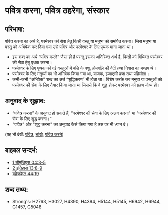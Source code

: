 # पवित्र करना, पवित्र ठहरेगा, संस्कार #

## परिभाषा: ##

पवित्र करना का अर्थ है, परमेश्वर की सेवा हेतु किसी वस्तु या मनुष्य को समर्पित करना। जिस मनुष्य या वस्तु को अभिषेक कर दिया गया उसे पवित्र और परमेश्वर के लिए पृथक माना जाता था।

* इस शब्द का अर्थ “पवित्र करने” जैसा ही है परन्तु इसका अतिरिक्त अर्थ है, किसी को विधिवत परमेश्वर की सेवा हेतु पृथक करना।
* परमेश्वर के लिए पृथक की गई वस्तुओं में बलि के पशु, होमबलि की वेदी तथा निवास का मण्डप थे।
* परमेश्वर के लिए मनुष्यों का भी अभिषेक किया गया था, याजक, इस्राएली प्रजा तथा पहिलौठा।
* कभी-कभी “अभिषेक” शब्द का अर्थ “शुद्धिकरण” भी होता था। विशेष करके जब मनुष्य या वस्तुओं को परमेश्वर की सेवा के लिए तैयार किया जाता था जिससे कि वे शुद्ध होकर परमेश्वर को ग्रहण योग्य हों।

## अनुवाद के सुझाव: ##

* “पवित्र करना” के अनुवाद हो सकते हैं, “परमेश्वर की सेवा के लिए अलग करना" या "परमेश्वर की सेवा के लिए शुद्ध करना।”
* "पवित्र" और "शुद्ध करना" का अनुवाद कैसे किया गया है उस पर भी ध्यान दे।

(यह भी देखें: [पवित्र](../kt/holy.md), [चोखे](../kt/purify.md), [पवित्र करने](../kt/sanctify.md))

## बाइबल सन्दर्भ: ##

* [1 तीमुथियुस 04:3-5](rc://en/tn/help/1ti/04/03)
* [2 इतिहास 13:8-9](rc://en/tn/help/2ch/13/08)
* [यहेजकेल 44:19](rc://en/tn/help/ezk/44/19)


## शब्द तथ्य: ##

* Strong's: H2763, H3027, H4390, H4394, H5144, H5145, H6942, H6944, G1457, G5048
